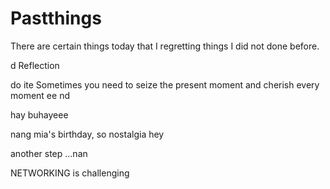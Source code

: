 # Pastthings

There are certain things today that I regretting things I did not done before.

d
Reflection


do ite
Sometimes you need to seize the present moment and cherish every moment ee
nd

hay buhayeee

nang mia's birthday, so nostalgia
hey


another step ...nan

NETWORKING is challenging 
